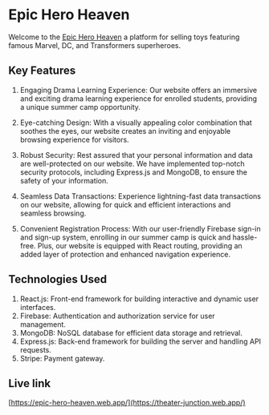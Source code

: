 # Epic Hero Heaven

Welcome to the [Epic Hero Heaven](https://theater-junction.web.app/) a platform for selling toys featuring famous Marvel, DC, and Transformers superheroes.

## Key Features

1. Engaging Drama Learning Experience: Our website offers an immersive and exciting drama learning experience for enrolled students, providing a unique summer camp opportunity.

2. Eye-catching Design: With a visually appealing color combination that soothes the eyes, our website creates an inviting and enjoyable browsing experience for visitors.

3. Robust Security: Rest assured that your personal information and data are well-protected on our website. We have implemented top-notch security protocols, including Express.js and MongoDB, to ensure the safety of your information.

4. Seamless Data Transactions: Experience lightning-fast data transactions on our website, allowing for quick and efficient interactions and seamless browsing.

5. Convenient Registration Process: With our user-friendly Firebase sign-in and sign-up system, enrolling in our summer camp is quick and hassle-free. Plus, our website is equipped with React routing, providing an added layer of protection and enhanced navigation experience.

## Technologies Used

1. React.js: Front-end framework for building interactive and dynamic user interfaces.
2. Firebase: Authentication and authorization service for user management.
3. MongoDB: NoSQL database for efficient data storage and retrieval.
4. Express.js: Back-end framework for building the server and handling API requests.
5. Stripe: Payment gateway.

## Live link

[https://epic-hero-heaven.web.app/](https://theater-junction.web.app/)

